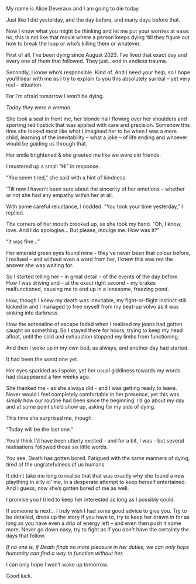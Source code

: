 My name is Alice Deveraux and I am going to die today.

Just like I did yesterday, and the day before, and many days before that.

Now I know what you might be thinking and let me put your worries at ease: no, this is not like that movie where a person keeps dying ‘till they figure out how to break the loop or who’s killing them or whatever.

First of all, I’ve been dying since August 2023. I’ve lived that exact day and every one of them that followed. They just.. end in endless trauma.

Secondly, I know who’s responsible. Kind of. And I need your help, so I hope you’ll bear with me as I try to explain to you this absolutely surreal – yet very real – situation.

For I’m afraid tomorrow I won’t be dying.

*Today they were a woman.*

She took a seat in front me, her blonde hair flowing over her shoulders and sporting red lipstick that was applied with care and precision. Somehow this time she looked most like what I imagined her to be when I was a mere child, learning of the inevitability – what a joke – of life ending and whoever would be guiding us through that.

Her smile brightened & she greeted me like we were old friends.

I mustered up a small “Hi” in response.

“You seem tired," she said with a hint of kindness.

‘Till now I haven’t been sure about the sincerity of her emotions – whether or not she had any empathy within her at all.

With some careful reluctance, I nodded. “You took your time yesterday,” I replied.

The corners of her mouth crooked up, as she took my hand. “Oh, I know, love. And I do apologise… But please, indulge me. How was it?”

“It was fine…”

Her emerald green eyes found mine - they’ve never been that colour before, I realised – and without even a word from her, I knew this was not the answer she was waiting for.

So I started telling her – in great detail – of the events of the day before. How I was driving and – at the exact right second – my brakes malfunctioned, causing me to end up in a lonesome, freezing pond.

How, though I knew my death was inevitable, my fight-or-flight instinct still kicked in and I managed to free myself from my beat-up volvo as it was sinking into darkness.

How the adrenaline of escape faded when I realised my jeans had gotten caught on something. So I stayed there for hours, trying to keep my head afloat, until the cold and exhaustion stopped my limbs from functioning.

And then I woke up in my own bed, as always, and another day had started.

It had been the worst one yet.

Her eyes sparkled as I spoke, yet her usual giddiness towards my words had disappeared a few weeks ago.

She thanked me - as she always did - and I was getting ready to leave. Never would I feel completely comfortable in her presence, yet this was simply how our routine had been since the beginning. I’d go about my day and at some point she’d show up, asking for my side of dying.

This time she surprised me, though.

“Today will be the last one.”

You’d think I’d have been utterly excited – and for a bit, I was - but several realisations followed those six little words.

You see, Death has gotten bored. Fatigued with the same manners of dying, tired of the ungratefulness of us humans.

It didn’t take me long to realise that that was exactly why she found a new plaything in silly ol’ me, in a desperate attempt to keep herself entertained. And I guess, now she’s gotten bored of me as well.

I promise you I tried to keep her interested as long as I possibly could.

If someone is next… I truly wish I had some good advice to give you. Try to be detailed, dress up the story if you have to, try to keep her drawn in for as long as you have even a drip of energy left – and even then push it some more. Never go down easy, try to fight as if you don't have the certainty the days that follow.

*If no one is, if Death finds no more pleasure in her duties, we can only hope humanity can find a way to function without her.*

I can only hope I won’t wake up tomorrow.

Good luck.